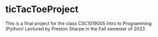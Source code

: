 # ticTacToeProject
This is a final project for the class CSC1019005 Intro to Programming: (Python)
Lectured by Preston Sharpe in the Fall semester of 2023
